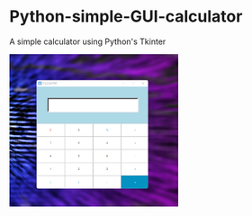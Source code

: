 # Python-simple-GUI-calculator
<p style="font-size:bold">A simple calculator using Python's Tkinter</p>
<img
  src="calc.png"
  alt="Alt text"
  title="Calculator GUI"
  style="display: inline-block; margin: 0 auto; width:300px">



